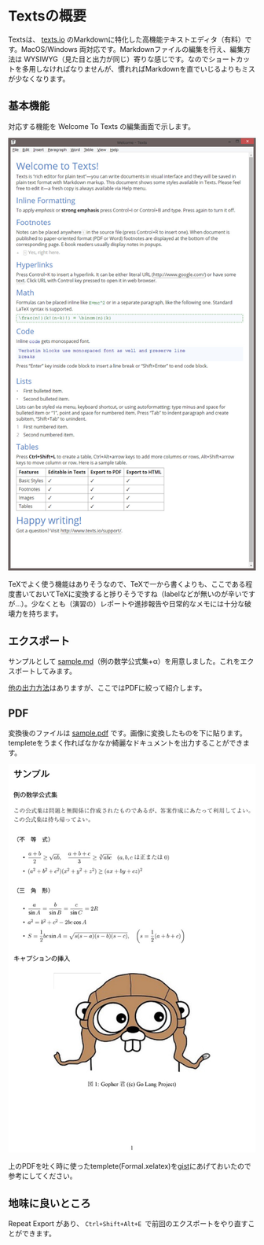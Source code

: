 Textsの概要
===========

Textsは、 [texts.io][1]
のMarkdownに特化した高機能テキストエディタ（有料）です。MacOS/Windows
両対応です。Markdownファイルの編集を行え、編集方法は
WYSIWYG（見た目と出力が同じ）寄りな感じです。なのでショートカットを多用しなければなりませんが、慣れればMarkdownを直でいじるよりもミスが少なくなります。

[1]: <http://www.texts.io/>

基本機能
--------

対応する機能を Welcome To Texts の編集画面で示します。

![](<img/WelcomeToTexts.jpg>)

TeXでよく使う機能はありそうなので、TeXで一から書くよりも、ここである程度書いておいてTeXに変換すると捗りそうですね（labelなどが無いのが辛いですが…）。少なくとも（演習の）レポートや進捗報告や日常的なメモには十分な破壊力を持ちます。

エクスポート
------------

サンプルとして
[sample.md][2]（例の数学公式集+α）を用意しました。これをエクスポートしてみます。

[2]: <sample.md>

[他の出力方法][3]はありますが、ここではPDFに絞って紹介します。

[3]: <http://www.texts.io/samples/>

PDF
---

変換後のファイルは [sample.pdf][4]
です。画像に変換したものを下に貼ります。templeteをうまく作ればなかなか綺麗なドキュメントを出力することができます。

[4]: <sample.pdf>

![](<img/sample.jpg>)

上のPDFを吐く時に使ったtemplete(Formal.xelatex)を<a href="https://gist.github.com/K-atc/d9177b2a00ebe83fb41d#file-formal-xelatex" target=_blank>gist</a>にあげておいたので参考にしてください。


地味に良いところ
----------------

Repeat Export があり、 `Ctrl+Shift+Alt+E
`で前回のエクスポートをやり直すことができます。
